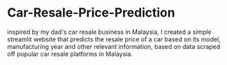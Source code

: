# Car-Resale-Price-Prediction

inspired by my dad's car resale business in Malaysia, I created a simple streamlit website that predicts the resale price of a car based on its model, manufacturing year and other relevant information, based on data scraped off popular car resale platforms in Malaysia. 
